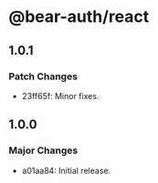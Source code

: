 # @bear-auth/react

## 1.0.1

### Patch Changes

- 23ff65f: Minor fixes.

## 1.0.0

### Major Changes

- a01aa84: Initial release.
